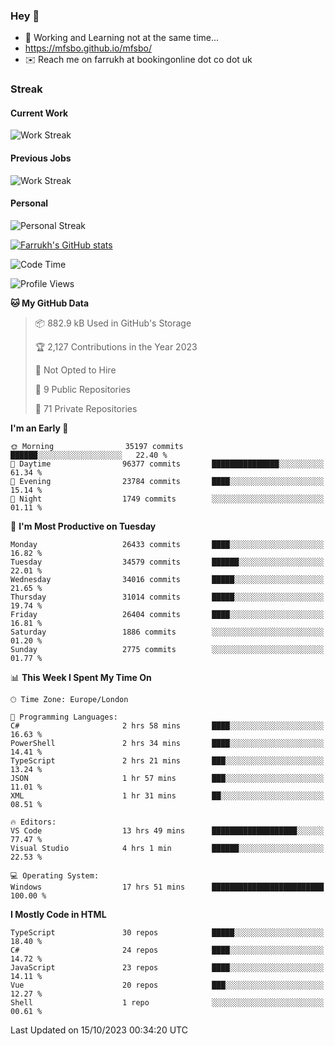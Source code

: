 ### Hey 👋

- 🏃 Working and Learning not at the same time...
- https://mfsbo.github.io/mfsbo/
- ✉️ Reach me on farrukh at bookingonline dot co dot uk

### Streak
#### Current Work
![Work Streak](https://streak-stats.demolab.com/?user=mfsbo)
#### Previous Jobs
![Work Streak](https://streak-stats.demolab.com/?user=farrukhcw)
#### Personal
![Personal Streak](https://streak-stats.demolab.com/?user=farrukhsubhani)

[![Farrukh's GitHub stats](https://github-readme-stats.vercel.app/api?username=mfsbo&hide=stars&count_private=true)](https://github.com/mfsbo/)

<!--START_SECTION:waka-->
![Code Time](http://img.shields.io/badge/Code%20Time-541%20hrs%208%20mins-blue)

![Profile Views](http://img.shields.io/badge/Profile%20Views-2-blue)

**🐱 My GitHub Data** 

> 📦 882.9 kB Used in GitHub's Storage 
 > 
> 🏆 2,127 Contributions in the Year 2023
 > 
> 🚫 Not Opted to Hire
 > 
> 📜 9 Public Repositories 
 > 
> 🔑 71 Private Repositories 
 > 
**I'm an Early 🐤** 

```text
🌞 Morning                35197 commits       ██████░░░░░░░░░░░░░░░░░░░   22.40 % 
🌆 Daytime                96377 commits       ███████████████░░░░░░░░░░   61.34 % 
🌃 Evening                23784 commits       ████░░░░░░░░░░░░░░░░░░░░░   15.14 % 
🌙 Night                  1749 commits        ░░░░░░░░░░░░░░░░░░░░░░░░░   01.11 % 
```
📅 **I'm Most Productive on Tuesday** 

```text
Monday                   26433 commits       ████░░░░░░░░░░░░░░░░░░░░░   16.82 % 
Tuesday                  34579 commits       ██████░░░░░░░░░░░░░░░░░░░   22.01 % 
Wednesday                34016 commits       █████░░░░░░░░░░░░░░░░░░░░   21.65 % 
Thursday                 31014 commits       █████░░░░░░░░░░░░░░░░░░░░   19.74 % 
Friday                   26404 commits       ████░░░░░░░░░░░░░░░░░░░░░   16.81 % 
Saturday                 1886 commits        ░░░░░░░░░░░░░░░░░░░░░░░░░   01.20 % 
Sunday                   2775 commits        ░░░░░░░░░░░░░░░░░░░░░░░░░   01.77 % 
```


📊 **This Week I Spent My Time On** 

```text
🕑︎ Time Zone: Europe/London

💬 Programming Languages: 
C#                       2 hrs 58 mins       ████░░░░░░░░░░░░░░░░░░░░░   16.63 % 
PowerShell               2 hrs 34 mins       ████░░░░░░░░░░░░░░░░░░░░░   14.41 % 
TypeScript               2 hrs 21 mins       ███░░░░░░░░░░░░░░░░░░░░░░   13.24 % 
JSON                     1 hr 57 mins        ███░░░░░░░░░░░░░░░░░░░░░░   11.01 % 
XML                      1 hr 31 mins        ██░░░░░░░░░░░░░░░░░░░░░░░   08.51 % 

🔥 Editors: 
VS Code                  13 hrs 49 mins      ███████████████████░░░░░░   77.47 % 
Visual Studio            4 hrs 1 min         ██████░░░░░░░░░░░░░░░░░░░   22.53 % 

💻 Operating System: 
Windows                  17 hrs 51 mins      █████████████████████████   100.00 % 
```

**I Mostly Code in HTML** 

```text
TypeScript               30 repos            █████░░░░░░░░░░░░░░░░░░░░   18.40 % 
C#                       24 repos            ████░░░░░░░░░░░░░░░░░░░░░   14.72 % 
JavaScript               23 repos            ████░░░░░░░░░░░░░░░░░░░░░   14.11 % 
Vue                      20 repos            ███░░░░░░░░░░░░░░░░░░░░░░   12.27 % 
Shell                    1 repo              ░░░░░░░░░░░░░░░░░░░░░░░░░   00.61 % 
```




 Last Updated on 15/10/2023 00:34:20 UTC
<!--END_SECTION:waka-->
<!--
**mfsbo/mfsbo** is a ✨ _special_ ✨ repository because its `README.md` (this file) appears on your GitHub profile.

Here are some ideas to get you started:

- 🔭 I’m currently working on ...
- 🌱 I’m currently learning ...
- 👯 I’m looking to collaborate on ...
- 🤔 I’m looking for help with ...
- 💬 Ask me about ...
- 📫 How to reach me: ...
- 😄 Pronouns: ...
- ⚡ Fun fact: ...
-->
